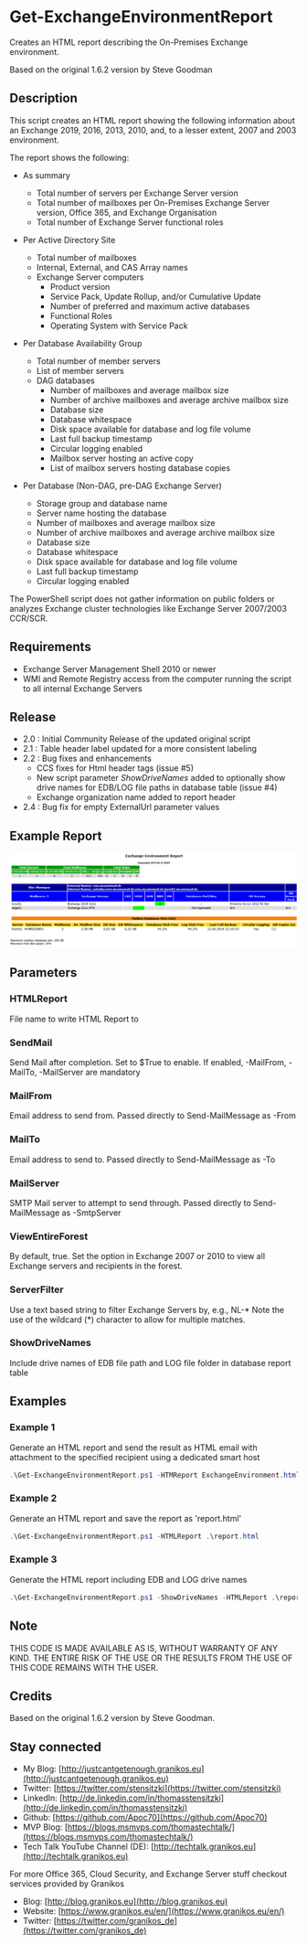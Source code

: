 # Get-ExchangeEnvironmentReport

Creates an HTML report describing the On-Premises Exchange environment.

Based on the original 1.6.2 version by Steve Goodman

## Description

This script creates an HTML report showing the following information about an Exchange 2019, 2016, 2013, 2010, and, to a lesser extent, 2007 and 2003 environment.

The report shows the following:

* As summary
  * Total number of servers per Exchange Server version
  * Total number of mailboxes per On-Premises Exchange Server version, Office 365, and Exchange Organisation
  * Total number of Exchange Server functional roles

* Per Active Directory Site
  * Total number of mailboxes
  * Internal, External, and CAS Array names
  * Exchange Server computers
    * Product version
    * Service Pack, Update Rollup, and/or Cumulative Update
    * Number of preferred and maximum active databases
    * Functional Roles
    * Operating System with Service Pack

* Per Database Availability Group
  * Total number of member servers
  * List of member servers
  * DAG databases
    * Number of mailboxes and average mailbox size
    * Number of archive mailboxes and average archive mailbox size
    * Database size
    * Database whitespace
    * Disk space available for database and log file volume
    * Last full backup timestamp
    * Circular logging enabled
    * Mailbox server hosting an active copy
    * List of mailbox servers hosting database copies

* Per Database (Non-DAG, pre-DAG Exchange Server)
  * Storage group and database name
  * Server name hosting the database
  * Number of mailboxes and average mailbox size
  * Number of archive mailboxes and average archive mailbox size
  * Database size
  * Database whitespace
  * Disk space available for database and log file volume
  * Last full backup timestamp
  * Circular logging enabled

The PowerShell script does not gather information on public folders or analyzes Exchange cluster technologies like Exchange Server 2007/2003 CCR/SCR.

## Requirements

* Exchange Server Management Shell 2010 or newer
* WMI and Remote Registry access from the computer running the script to all internal Exchange Servers

## Release

* 2.0 : Initial Community Release of the updated original script
* 2.1 : Table header label updated for a more consistent labeling
* 2.2 : Bug fixes and enhancements
  * CCS fixes for Html header tags (issue #5)
  * New script parameter _ShowDriveNames_ added to optionally show drive names for EDB/LOG file paths in database table (issue #4)
  * Exchange organization name added to report header  
* 2.4 : Bug fix for empty ExternalUrl parameter values

## Example Report

![Example Report](/images/screenshot.png)

## Parameters

### HTMLReport

File name to write HTML Report to

### SendMail

Send Mail after completion. Set to $True to enable. If enabled, -MailFrom, -MailTo, -MailServer are mandatory

### MailFrom

Email address to send from. Passed directly to Send-MailMessage as -From

### MailTo

Email address to send to. Passed directly to Send-MailMessage as -To

### MailServer

SMTP Mail server to attempt to send through. Passed directly to Send-MailMessage as -SmtpServer

### ViewEntireForest

By default, true. Set the option in Exchange 2007 or 2010 to view all Exchange servers and recipients in the forest.

### ServerFilter

Use a text based string to filter Exchange Servers by, e.g., NL-*
Note the use of the wildcard (*) character to allow for multiple matches.

### ShowDriveNames

Include drive names of EDB file path and LOG file folder in database report table

## Examples

### Example 1

Generate an HTML report and send the result as HTML email with attachment to the specified recipient using a dedicated smart host

``` PowerShell
.\Get-ExchangeEnvironmentReport.ps1 -HTMReport ExchangeEnvironment.html -SendMail -ViewEntireForet $true -MailFrom roaster@mcsmemail.de -MailTo grillmaster@mcsmemail.de -MailServer relay.mcsmemail.de
```

### Example 2

Generate an HTML report and save the report as 'report.html'

``` PowerShell
.\Get-ExchangeEnvironmentReport.ps1 -HTMLReport .\report.html
```

### Example 3

Generate the HTML report including EDB and LOG drive names

``` PowerShell
.\Get-ExchangeEnvironmentReport.ps1 -ShowDriveNames -HTMLReport .\report.html
```

## Note

THIS CODE IS MADE AVAILABLE AS IS, WITHOUT WARRANTY OF ANY KIND. THE ENTIRE
RISK OF THE USE OR THE RESULTS FROM THE USE OF THIS CODE REMAINS WITH THE USER.

## Credits

Based on the original 1.6.2 version by Steve Goodman.

## Stay connected

- My Blog: [http://justcantgetenough.granikos.eu](http://justcantgetenough.granikos.eu)
- Twitter: [https://twitter.com/stensitzki](https://twitter.com/stensitzki)
- LinkedIn: [http://de.linkedin.com/in/thomasstensitzki](http://de.linkedin.com/in/thomasstensitzki)
- Github: [https://github.com/Apoc70](https://github.com/Apoc70)
- MVP Blog: [https://blogs.msmvps.com/thomastechtalk/](https://blogs.msmvps.com/thomastechtalk/)
- Tech Talk YouTube Channel (DE): [http://techtalk.granikos.eu](http://techtalk.granikos.eu)

For more Office 365, Cloud Security, and Exchange Server stuff checkout services provided by Granikos

- Blog: [http://blog.granikos.eu](http://blog.granikos.eu)
- Website: [https://www.granikos.eu/en/](https://www.granikos.eu/en/)
- Twitter: [https://twitter.com/granikos_de](https://twitter.com/granikos_de)